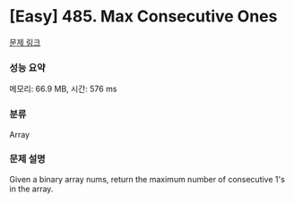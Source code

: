 # [Easy] 485. Max Consecutive Ones

[문제 링크](https://leetcode.com/problems/max-consecutive-ones/) 

### 성능 요약

메모리: 66.9 MB, 시간:  576 ms

### 분류

Array

### 문제 설명

<p>Given a binary array nums, return the maximum number of consecutive 1's in the array.</p>
